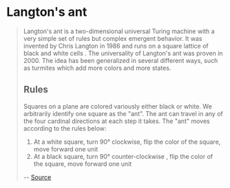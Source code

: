 # Langton's ant

> Langton's ant is a two-dimensional universal
> Turing machine with a very simple set of rules
> but complex emergent behavior. It was
> invented by Chris Langton in 1986 and runs on
> a square lattice of black and white cells
>. The universality of Langton's ant was proven
> in 2000. The idea has been generalized in
> several different ways, such as turmites which add more colors and more states.
>
> ## Rules
>
> Squares on a plane are colored variously
> either black or white. We arbitrarily
> identify one square as the "ant". The ant can
> travel in any of the four cardinal directions
> at each step it takes. The "ant" moves according to the rules below:
>
> 1. At a white square, turn 90° clockwise, flip
> the color of the square, move forward one unit
> 2. At a black square, turn 90° counter-clockwise
>, flip the color of the square, move forward one unit
>
> -- [Source](https://en.wikipedia.org/wiki/Langton%27s_ant)